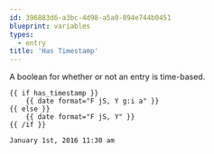 ```yaml
---
id: 396883d6-a3bc-4d98-a5a0-894e744b0451
blueprint: variables
types:
  - entry
title: 'Has Timestamp'
---
```

A boolean for whether or not an entry is time-based.

```
{{ if has_timestamp }}
    {{ date format="F jS, Y g:i a" }}
{{ else }}
    {{ date format="F jS, Y" }}
{{ /if }}
```

```html
January 1st, 2016 11:30 am
```
